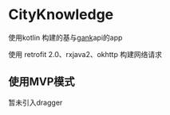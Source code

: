 # CityKnowledge

使用kotlin 构建的基与[gank](http://gank.io/api)api的app

使用 retrofit 2.0、rxjava2、okhttp 构建网络请求

## 使用MVP模式
暂未引入dragger
